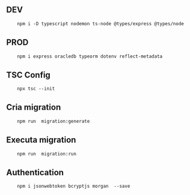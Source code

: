 ## DEV
```diff
    npm i -D typescript nodemon ts-node @types/express @types/node
```
## PROD
```diff
    npm i express oracledb typeorm dotenv reflect-metadata
```
## TSC Config
```diff
    npx tsc --init
```
## Cria migration
```diff
    npm run  migration:generate
```
## Executa migration
```diff
    npm run  migration:run
```

## Authentication 
```diff
    npm i jsonwebtoken bcryptjs morgan  --save
```